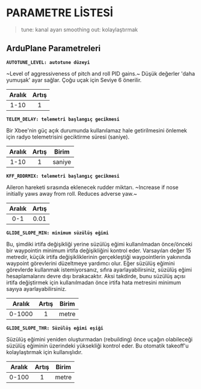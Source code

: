 # PARAMETRE LİSTESİ
> tune: kanal ayarı
> smoothing out: kolaylaştırmak
## ArduPlane Parametreleri

**`AUTOTUNE_LEVEL: autotune düzeyi`**  

~Level of aggressiveness of pitch and roll PID gains.~ Düşük değerler 'daha yumuşak' ayar sağlar. Çoğu uçak için Seviye 6 önerilir.

| Aralık | Artış |
|:------:|:-----:|
|  1-10  |   1   |

**`TELEM_DELAY: telemetri başlangıç gecikmesi`**  

Bir Xbee'nin güç açık durumunda kullanılamaz hale getirilmesini önlemek için radyo telemetrisini geciktirme süresi (saniye).

| Aralık | Artış | Birim |
|:------:|:-----:|:-----:|
|  1-10  |   1   |saniye |

**`KFF_RDDRMIX: telemetri başlangıç gecikmesi`**  

Aileron hareketi sırasında eklenecek rudder miktarı. ~Increase if nose initially yaws away from roll. Reduces adverse yaw.~

| Aralık | Artış |
|:------:|:-----:|
|  0-1   | 0.01  |

**`GLIDE_SLOPE_MIN: minimum süzülüş eğimi`**  

Bu, şimdiki irtifa değişikliği yerine süzülüş eğimi kullanılmadan önce/önceki bir waypointin minimum irtifa değişikliğini kontrol eder. Varsayılan değer 15 metredir, küçük irtifa değişikliklerinin gerçekleştiği waypointlerin yakınında waypoint görevlerini düzeltmeye yardımcı olur. Eğer süzülüş eğimini görevlerde kullanmak istemiyorsanız, sıfıra ayarlayabilirsiniz, süzülüş eğimi hesaplamalarını devre dışı bırakacaktır. Aksi takdirde, bunu süzülüş açısı irtifa değiştirmek için kullanılmadan önce irtifa hata metresini minimum sayıya ayarlayabilirsiniz.

| Aralık | Artış | Birim |
|:------:|:-----:|:-----:|
|0-1000  |   1   | metre |

**`GLIDE_SLOPE_THR: Süzülüş eğimi eşiği`**  

Süzülüş eğimini yeniden oluşturmadan (rebuilding) önce uçağın olabileceği süzülüş eğiminin üzerindeki yüksekliği kontrol eder. Bu otomatik takeoff'u kolaylaştırmak için kullanışlıdır.

| Aralık | Artış | Birim |
|:------:|:-----:|:-----:|
|0-100   |   1   | metre |
